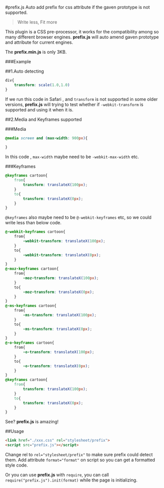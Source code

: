 #prefix.js
Auto add prefix for css attribute if the gaven prototype is not supported.

> Write less, Fit more

This plugin is a CSS pre-processor, it works for the compatibility among so many different browser engines. **prefix.js** will auto amend gaven prototype and attribute for current engines.

The **prefix.min.js** is only 3KB.
 
###Example

##1.Auto detecting

```css
div{
    transform: scale(1.0,1.0)
}
```

If we run this code in Safari , and `transform` is not supported in some older versions, **prefix.js** will trying to test whether if `-webkit-transform` is supported and using it when it is.

##2.Media and Keyframes supported

###Media

```css
@media screen and (max-width: 900px){
    
}
```

In this code , `max-width` maybe need to be `-webkit-max-width` etc.

###Keyframes

```css
@keyframes cartoon{
    from{
        transform: translateX(100px);
    }
    to{
        transform: translateX(0px);
    }
}
```

`@keyframes` also maybe need to be `@-webkit-keyframes` etc, so we could write less than below code.

```css
@-webkit-keyframes cartoon{
    from{
        -webkit-transform: translateX(100px);
    }
    to{
        -webkit-transform: translateX(0px);
    }
}
@-moz-keyframes cartoon{
    from{
        -moz-transform: translateX(100px);
    }
    to{
        -moz-transform: translateX(0px);
    }
}
@-ms-keyframes cartoon{
    from{
        -ms-transform: translateX(100px);
    }
    to{
        -ms-transform: translateX(0px);
    }
}
@-o-keyframes cartoon{
    from{
        -o-transform: translateX(100px);
    }
    to{
        -o-transform: translateX(0px);
    }
}
@keyframes cartoon{
    from{
        transform: translateX(100px);
    }
    to{
        transform: translateX(0px);
    }
}
```

See? **prefix.js** is amazing!

##Usage

```html
<link href="./xxx.css" rel="stylesheet/prefix">
<script src="prefix.js"></script>
```

Change rel to `rel="stylesheet/prefix"` to make sure prefix could detect them.
Add attribute `format="format"` on script so you can get a formatted style code.

Or you can use **prefix.js** with `require`, you can call `require("prefix.js").init(format)` while the page is initializing.


